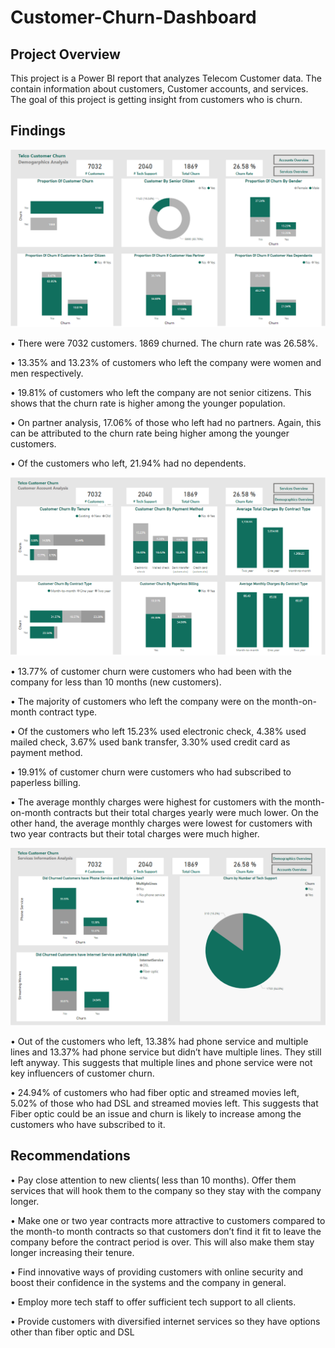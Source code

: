 # Customer-Churn-Dashboard

## Project Overview

This project is a Power BI report that analyzes Telecom Customer data. The contain information about customers, Customer accounts, and services. The goal of this project is getting insight from customers who is churn. 

## Findings
<img src="https://github.com/Othman5352/Customer-Churn-Analysis/blob/master/Screenshots/Screenshot%202023-09-23%20200805.png">

• There were 7032 customers. 1869 churned. The churn rate was 26.58%.

• 13.35% and 13.23% of customers who left the company were women and men 
respectively.

• 19.81% of customers who left the company are not senior citizens. This shows that the 
churn rate is higher among the younger population.

• On partner analysis, 17.06% of those who left had no partners. Again, this can be 
attributed to the churn rate being higher among the younger customers.

• Of the customers who left, 21.94% had no dependents.

<img src="https://github.com/Othman5352/Customer-Churn-Analysis/blob/master/Screenshots/Screenshot%202023-09-23%20200833.png">

• 13.77% of customer churn were customers who had been with the company for less than 
10 months (new customers).

• The majority of customers who left the company were on the month-on-month contract 
type.

• Of the customers who left 15.23% used electronic check, 4.38% used mailed check, 
3.67% used bank transfer, 3.30% used credit card as payment method.

• 19.91% of customer churn were customers who had subscribed to paperless billing.

• The average monthly charges were highest for customers with the month-on-month 
contracts but their total charges yearly were much lower. On the other hand, the average 
monthly charges were lowest for customers with two year contracts but their total charges 
were much higher.

<img src="https://github.com/Othman5352/Customer-Churn-Analysis/blob/master/Screenshots/Screenshot%202023-09-23%20200847.png">

• Out of the customers who left, 13.38% had phone service and multiple lines and 13.37% 
had phone service but didn’t have multiple lines. They still left anyway. This suggests 
that multiple lines and phone service were not key influencers of customer churn.

• 24.94% of customers who had fiber optic and streamed movies left, 5.02% of those who 
had DSL and streamed movies left. This suggests that Fiber optic could be an issue and 
churn is likely to increase among the customers who have subscribed to it.

## Recommendations
• Pay close attention to new clients( less than 10 months). Offer them services that will 
hook them to the company so they stay with the company longer.

• Make one or two year contracts more attractive to customers compared to the month-to month contracts so that customers don’t find it fit to leave the company before the 
contract period is over. This will also make them stay longer increasing their tenure.

• Find innovative ways of providing customers with online security and boost their 
confidence in the systems and the company in general.

• Employ more tech staff to offer sufficient tech support to all clients.

• Provide customers with diversified internet services so they have options other than fiber 
optic and DSL

